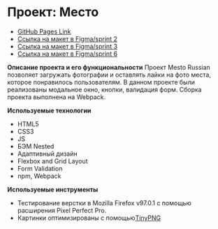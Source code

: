 # Проект: Место

- [GitHub Pages Link](https://maichonok.github.io/mesto-project/index.html)
- [Ссылка на макет в Figma/sprint 2](https://www.figma.com/file/2cn9N9jSkmxD84oJik7xL7/JavaScript.-Sprint-4?node-id=0%3A1)
- [Ссылка на макет в Figma/sprint 3](https://www.figma.com/file/bjyvbKKJN2naO0ucURl2Z0/JavaScript.-Sprint-5?node-id=0%3A1)
- [Ссылка на макет в Figma/sprint 6](https://www.figma.com/file/kRVLKwYG3d1HGLvh7JFWRT/JavaScript.-Sprint-6?node-id=1124%3A73)

**Описание проекта и его функциональности**
Проект Mesto Russian позволяет загружать фотографии и оставлять лайки на фото места, которое понравилось пользователям.
В данном проекте были реализованы модальное окно, кнопки, валидация форм.
Cборка проекта выполнена на Webpack.

**Используемые технологии**

- HTML5
- CSS3
- JS
- БЭМ Nested
- Адаптивный дизайн
- Flexbox and Grid Layout
- Form Validation
- npm, Webpack

**Используемые инструменты**

- Тестирование верстки в Mozilla Firefox v97.0.1 с помощью расширения Pixel Perfect Pro.
- Картинки оптимизированы с помощью[TinyPNG](https://tinypng.com/)
